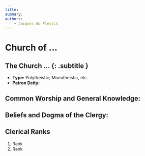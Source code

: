 ```yaml
---
title: 
summary: 
authors:
    - Jacques du Plessis
---
```

# Church of ...
## The Church ... {: .subtitle }

* **Type:** Polytheistic; Monotheistic, etc.
* **Patron Deity:** 

## Common Worship and General Knowledge:


## Beliefs and Dogma of the Clergy: 


## Clerical Ranks
1. Rank
2. Rank